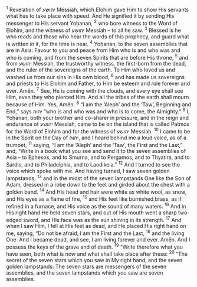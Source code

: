 <sup>1</sup> Revelation of יהושע Messiah, which Elohim gave Him to show His servants what has to take place with speed. And He signified it by sending His messenger to His servant Yoḥanan,
<sup>2</sup> who bore witness to the Word of Elohim, and the witness of יהושע Messiah – to all he saw.
<sup>3</sup> Blessed is he who reads and those who hear the words of this prophecy, and guard what is written in it, for the time is near.
<sup>4</sup> Yoḥanan, to the seven assemblies that are in Asia: Favour to you and peace from Him who is and who was and who is coming, and from the seven Spirits that are before His throne,
<sup>5</sup> and from יהושע Messiah, the trustworthy witness, the first-born from the dead, and the ruler of the sovereigns of the earth. To Him who loved us and washed us from our sins in His own blood,
<sup>6</sup> and has made us sovereigns and priests to His Elohim and Father, to Him be esteem and rule forever and ever. Amĕn.
<sup>7</sup> See, He is coming with the clouds, and every eye shall see Him, even they who pierced Him. And all the tribes of the earth shall mourn because of Him. Yes, Amĕn.
<sup>8</sup> “I am the ‘Aleph’ and the ‘Taw’, Beginning and End,” says יהוה “who is and who was and who is to come, the Almighty.”
<sup>9</sup> I, Yoḥanan, both your brother and co-sharer in pressure, and in the reign and endurance of יהושע Messiah, came to be on the island that is called Patmos for the Word of Elohim and for the witness of יהושע Messiah.
<sup>10</sup> I came to be in the Spirit on the Day of יהוה, and I heard behind me a loud voice, as of a trumpet,
<sup>11</sup> saying, “I am the ‘Aleph’ and the ‘Taw’, the First and the Last,” and, “Write in a book what you see and send it to the seven assemblies of Asia – to Ephesos, and to Smurna, and to Pergamos, and to Thyatira, and to Sardis, and to Philadelphia, and to Laodikeia.”
<sup>12</sup> And I turned to see the voice which spoke with me. And having turned, I saw seven golden lampstands,
<sup>13</sup> and in the midst of the seven lampstands One like the Son of Aḏam, dressed in a robe down to the feet and girded about the chest with a golden band.
<sup>14</sup> And His head and hair were white as white wool, as snow, and His eyes as a flame of fire,
<sup>15</sup> and His feet like burnished brass, as if refined in a furnace, and His voice as the sound of many waters.
<sup>16</sup> And in His right hand He held seven stars, and out of His mouth went a sharp two-edged sword, and His face was as the sun shining in its strength.
<sup>17</sup> And when I saw Him, I fell at His feet as dead, and He placed His right hand on me, saying, “Do not be afraid, I am the First and the Last,
<sup>18</sup> and the living One. And I became dead, and see, I am living forever and ever. Amĕn. And I possess the keys of the grave and of death.
<sup>19</sup> “Write therefore what you have seen, both what is now and what shall take place after these:
<sup>20</sup> “The secret of the seven stars which you saw in My right hand, and the seven golden lampstands: The seven stars are messengers of the seven assemblies, and the seven lampstands which you saw are seven assemblies.
